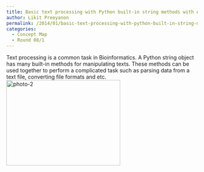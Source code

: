 ```yaml
---
title: Basic text processing with Python built-in string methods with examples
author: Likit Preeyanon
permalink: /2014/01/basic-text-processing-with-python-built-in-string-methods-with-examples/
categories:
  - Concept Map
  - Round 08/1
---
```

Text processing is a common task in Bioinformatics. A Python string object has many built-in methods for manipulating texts. These methods can be used together to perform a complicated task such as parsing data from a text file, converting file formats and etc.[<img class="alignnone size-medium wp-image-5565" alt="photo-2" src="http://teaching.software-carpentry.org/wp-content/uploads/2014/01/photo-2-e1390367320466-300x225.jpg" width="300" height="225" />][1]

 [1]: http://teaching.software-carpentry.org/wp-content/uploads/2014/01/photo-2.jpg
